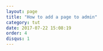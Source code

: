 ```yaml
---
layout: page
title: "How to add a page to admin"
category: tut
date: 2017-07-22 15:08:19
order: 4
disqus: 1
---
```

